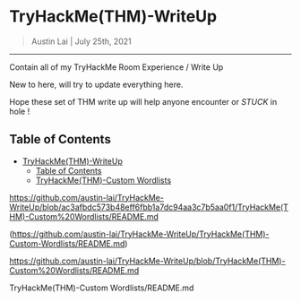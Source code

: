 # TryHackMe(THM)-WriteUp

> Austin Lai | July 25th, 2021

---

<!-- Description -->

Contain all of my TryHackMe Room Experience / Write Up

New to here, will try to update everything here.

Hope these set of THM write up will help anyone encounter or _STUCK_ in hole !

<!-- Description -->

## Table of Contents

<!-- TOC -->

- [TryHackMe(THM)-WriteUp](#tryhackmehtm-writeup)
    - [Table of Contents](#table-of-contents)
    - [TryHackMe(THM)-Custom Wordlists](TryHackMe(THM)-Custom%20Wordlists/README.md)

https://github.com/austin-lai/TryHackMe-WriteUp/blob/ac3afbdc573b48eff6fbb1a7dc94aa3c7b5aa0f1/TryHackMe(THM)-Custom%20Wordlists/README.md

(https://github.com/austin-lai/TryHackMe-WriteUp/TryHackMe(THM)-Custom-Wordlists/README.md)

https://github.com/austin-lai/TryHackMe-WriteUp/blob/TryHackMe(THM)-Custom%20Wordlists/README.md

TryHackMe(THM)-Custom Wordlists/README.md
<!-- /TOC -->
